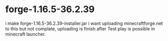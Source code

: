 # forge-1.16.5-36.2.39
i make forge-1.16.5-36.2.39-installer.jar
i want uploading minecraftforge.net to this
but not complate,
uploading is finish after Test play is possible in minecraft launcher.
